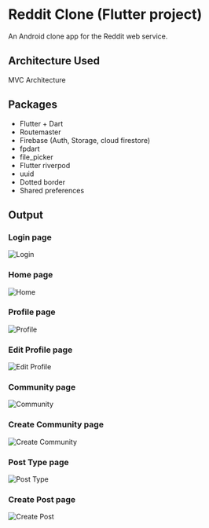 # Reddit Clone (Flutter project)
An Android clone app for the Reddit web service.

## Architecture Used
MVC Architecture

## Packages
- Flutter + Dart
- Routemaster
- Firebase (Auth, Storage, cloud firestore)
- fpdart
- file_picker
- Flutter riverpod
- uuid
- Dotted border
- Shared preferences

## Output
 ### Login page
![Login](Images/Login_Screen.jpg)

 ### Home page
![Home](Images/Home_Screen.jpg)

 ### Profile page
![Profile](Images/Profile_Screen.jpg)

 ### Edit Profile page
![Edit Profile](Images/Edit_Profile_Screen.jpg)

### Community page
![Community](Images/Community_Screen.jpg)

### Create Community page
![Create Community](Images/Create_Community_Screen.jpg)

### Post Type page
![Post Type](Images/Post_Type_Screen.jpg)

### Create Post page
![Create Post](Images/Create_Post_Screen.jpg)
